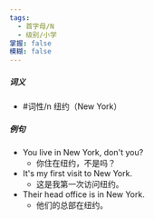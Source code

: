 ```yaml
---
tags:
  - 首字母/N
  - 级别/小学
掌握: false
模糊: false
---
```

##### 词义
- #词性/n  纽约（New York）
##### 例句
- You live in New York, don't you?
	- 你住在纽约，不是吗？
- It's my first visit to New York.
	- 这是我第一次访问纽约。
- Their head office is in New York.
	- 他们的总部在纽约。